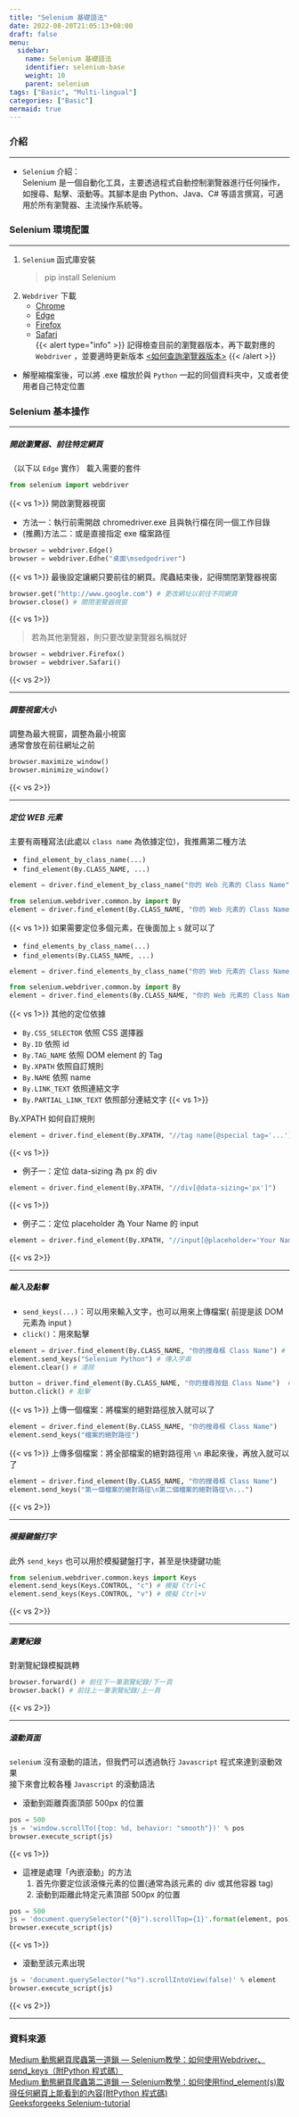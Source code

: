 ```yaml
---
title: "Selenium 基礎語法"
date: 2022-08-20T21:05:13+08:00
draft: false
menu:
  sidebar:
    name: Selenium 基礎語法
    identifier: selenium-base
    weight: 10
    parent: selenium
tags: ["Basic", "Multi-lingual"]
categories: ["Basic"]
mermaid: true
---
```


### 介紹
***
- `Selenium` 介紹：  
Selenium 是一個自動化工具，主要透過程式自動控制瀏覽器進行任何操作，如搜尋、點擊、滾動等。其腳本是由 Python、Java、C# 等語言撰寫，可適用於所有瀏覽器、主流操作系統等。

### Selenium 環境配置
***
1. `Selenium` 函式庫安裝
    > pip install Selenium
2. `Webdriver` 下載  
    - [Chrome](https://sites.google.com/a/chromium.org/chromedriver/downloads)
    - [Edge](https://developer.microsoft.com/en-us/microsoft-edge/tools/webdriver/)
    - [Firefox](https://github.com/mozilla/geckodriver/releases)
    - [Safari](https://webkit.org/blog/6900/webdriver-support-in-safari-10/)  
{{< alert type="info" >}} 記得檢查目前的瀏覽器版本，再下載對應的 `Webdriver` ，並要適時更新版本 
[<如何查詢瀏覽器版本>](https://www.ozchamp.com/professionals-d922-n1.html) {{< /alert >}}
  - 解壓縮檔案後，可以將 .exe 檔放於與 `Python` 一起的同個資料夾中，又或者使用者自己特定位置

### Selenium 基本操作
***
##### **開啟瀏覽器、前往特定網頁**
（以下以 `Edge` 實作）
載入需要的套件
```Python
from selenium import webdriver
```
{{< vs 1>}}
開啟瀏覽器視窗  
- 方法一：執行前需開啟 chromedriver.exe 且與執行檔在同一個工作目錄  
- (推薦)方法二：或是直接指定 exe 檔案路徑
```Python
browser = webdriver.Edge()
browser = webdriver.Edhe("桌面\msedgedriver")
```
{{< vs 1>}}
最後設定讓網只要前往的網頁。爬蟲結束後，記得關閉瀏覽器視窗
```Python
browser.get("http://www.google.com") # 更改網址以前往不同網頁
browser.close() # 關閉瀏覽器視窗
```
{{< vs 1>}}
> 若為其他瀏覽器，則只要改變瀏覽器名稱就好
```Python
browser = webdriver.Firefox()
browser = webdriver.Safari()
```
{{< vs 2>}}
***
##### **調整視窗大小**
調整為最大視窗，調整為最小視窗  
通常會放在前往網址之前
```Python
browser.maximize_window()
browser.minimize_window()
```
{{< vs 2>}}
***
##### **定位 WEB 元素**
主要有兩種寫法(此處以 `class name` 為依據定位)，我推薦第二種方法
- `find_element_by_class_name(...)`
- `find_element(By.CLASS_NAME, ...)`
```Python
element = driver.find_element_by_class_name("你的 Web 元素的 Class Name")

from selenium.webdriver.common.by import By
element = driver.find_element(By.CLASS_NAME, "你的 Web 元素的 Class Name")
```
{{< vs 1>}}
如果需要定位多個元素，在後面加上 `s` 就可以了
- `find_elements_by_class_name(...)`
- `find_elements(By.CLASS_NAME, ...)`
```Python
element = driver.find_elements_by_class_name("你的 Web 元素的 Class Name")

from selenium.webdriver.common.by import By
element = driver.find_elements(By.CLASS_NAME, "你的 Web 元素的 Class Name")
```
{{< vs 1>}}
其他的定位依據
- `By.CSS_SELECTOR` 依照 CSS 選擇器
- `By.ID`           依照 id
- `By.TAG_NAME`    依照 DOM element 的 Tag
- `By.XPATH`        依照自訂規則
- `By.NAME`         依照 name
- `By.LINK_TEXT`    依照連結文字
- `By.PARTIAL_LINK_TEXT`    依照部分連結文字
{{< vs 1>}}

By.XPATH 如何自訂規則
```Python
element = driver.find_element(By.XPATH, "//tag name[@special tag='...']")
```
{{< vs 1>}}
- 例子一：定位 data-sizing 為 px 的 div
```Python
element = driver.find_element(By.XPATH, "//div[@data-sizing='px']")
```
{{< vs 1>}}
- 例子二：定位 placeholder 為 Your Name 的 input
```Python
element = driver.find_element(By.XPATH, "//input[@placeholder='Your Name']")
```
{{< vs 2>}}
***
##### **輸入及點擊**
- `send_keys(...)`：可以用來輸入文字，也可以用來上傳檔案( 前提是該 DOM 元素為 input )  
- `click()`：用來點擊
```Python
element = driver.find_element(By.CLASS_NAME, "你的搜尋框 Class Name") # 定位搜尋框
element.send_keys("Selenium Python") # 傳入字串
element.clear() # 清除

button = driver.find_element(By.CLASS_NAME, "你的搜尋按鈕 Class Name")  # 定位搜尋按鈕
button.click() # 點擊
```
{{< vs 1>}}
上傳一個檔案：將檔案的絕對路徑放入就可以了
```Python
element = driver.find_element(By.CLASS_NAME, "你的搜尋框 Class Name")
element.send_keys("檔案的絕對路徑")
```
{{< vs 1>}}
上傳多個檔案：將全部檔案的絕對路徑用 `\n` 串起來後，再放入就可以了
```Python
element = driver.find_element(By.CLASS_NAME, "你的搜尋框 Class Name")
element.send_keys("第一個檔案的絕對路徑\n第二個檔案的絕對路徑\n...")
```
{{< vs 2>}}
***
##### **模擬鍵盤打字**
此外 `send_keys` 也可以用於模擬鍵盤打字，甚至是快捷鍵功能
```Python
from selenium.webdriver.common.keys import Keys
element.send_keys(Keys.CONTROL, "c") # 模擬 Ctrl+C
element.send_keys(Keys.CONTROL, "v") # 模擬 Ctrl+V
```
{{< vs 2>}}
***
##### **瀏覽紀錄**
對瀏覽紀錄模擬跳轉
```Python
browser.forward() # 前往下一筆瀏覽紀錄/下一頁
browser.back() # 前往上一筆瀏覽紀錄/上一頁
```
{{< vs 2>}}
***

##### **滾動頁面**
`selenium` 沒有滾動的語法，但我們可以透過執行 `Javascript` 程式來達到滾動效果  
接下來會比較各種 `Javascript` 的滾動語法  
- 滾動到距離頁面頂部 500px 的位置
```Python
pos = 500
js = 'window.scrollTo({top: %d, behavior: "smooth"})' % pos
browser.execute_script(js)
```
{{< vs 1>}}
- 這裡是處理「內嵌滾動」的方法
  1. 首先你要定位該滾條元素的位置(通常為該元素的 div 或其他容器 tag)
  2. 滾動到距離此特定元素頂部 500px 的位置  
```Python
pos = 500
js = 'document.querySelector("{0}").scrollTop={1}'.format(element, pos)
browser.execute_script(js)
```
{{< vs 1>}}
- 滾動至該元素出現
```Python
js = 'document.querySelector("%s").scrollIntoView(false)' % element
browser.execute_script(js)
```
{{< vs 2>}}
***
### 資料來源
<!-- [CSDN Python combine Vue](https://blog.csdn.net/m0_38051293/article/details/101382493)   -->
[Medium 動態網頁爬蟲第一道鎖 — Selenium教學：如何使用Webdriver、send_keys（附Python 程式碼）](https://reurl.cc/ERoZOR)  
[Medium 動態網頁爬蟲第二道鎖 — Selenium教學：如何使用find_element(s)取得任何網頁上能看到的內容(附Python 程式碼)](https://reurl.cc/4po323)  
[Geeksforgeeks Selenium-tutorial](https://www.geeksforgeeks.org/selenium-python-tutorial/)